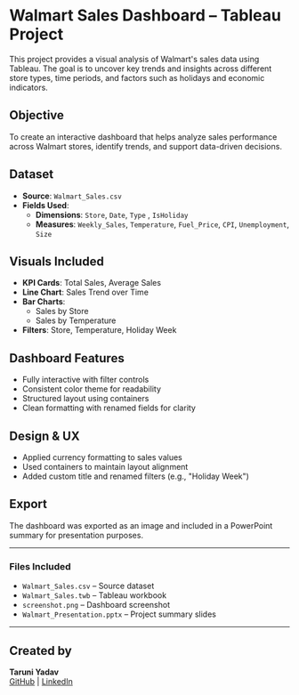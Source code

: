 #  Walmart Sales Dashboard – Tableau Project

This project provides a visual analysis of Walmart's sales data using Tableau. The goal is to uncover key trends and insights across different store types, time periods, and factors such as holidays and economic indicators.

## Objective
To create an interactive dashboard that helps analyze sales performance across Walmart stores, identify trends, and support data-driven decisions.

## Dataset
- **Source**: `Walmart_Sales.csv`
- **Fields Used**:
  - **Dimensions**: `Store`, `Date`, `Type` , `IsHoliday`
  - **Measures**: `Weekly_Sales`, `Temperature`, `Fuel_Price`, `CPI`, `Unemployment`, `Size`

## Visuals Included
- **KPI Cards**: Total Sales, Average Sales
- **Line Chart**: Sales Trend over Time
- **Bar Charts**:
  - Sales by Store
  - Sales by Temperature
- **Filters**: Store, Temperature, Holiday Week

## Dashboard Features
- Fully interactive with filter controls
- Consistent color theme for readability
- Structured layout using containers
- Clean formatting with renamed fields for clarity

## Design & UX
- Applied currency formatting to sales values
- Used containers to maintain layout alignment
- Added custom title and renamed filters (e.g., "Holiday Week")

## Export
The dashboard was exported as an image and included in a PowerPoint summary for presentation purposes.

---

### Files Included
- `Walmart_Sales.csv` – Source dataset
- `Walmart_Sales.twb` – Tableau workbook
- `screenshot.png` – Dashboard screenshot
- `Walmart_Presentation.pptx` – Project summary slides

---

## Created by
**Taruni Yadav**  
[GitHub](https://github.com/taruniyadav) | [LinkedIn](https://www.linkedin.com/in/taruni-yadav-2852802a6/)

